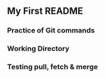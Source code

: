## My First README

### Practice of Git commands

### Working Directory
### Testing pull, fetch & merge


